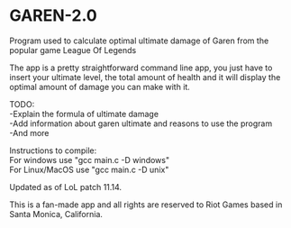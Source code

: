 # GAREN-2.0
 Program used to calculate optimal ultimate damage of Garen from the popular game League Of Legends

The app is a pretty straightforward command line app, you just have to insert your ultimate level, the total amount of health and it will display the optimal amount of damage you can make with it. 

TODO:<br>
-Explain the formula of ultimate damage <br>
-Add information about garen ultimate and reasons to use the program<br>
-And more<br>

Instructions to compile:<br>
For windows use "gcc main.c -D windows"<br>
For Linux/MacOS use "gcc main.c -D unix"

Updated as of LoL patch 11.14.

This is a fan-made app and all rights are reserved to Riot Games based in Santa Monica, California.
